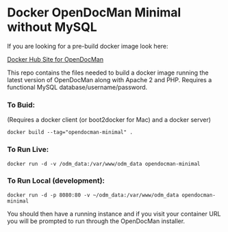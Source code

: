 # Docker OpenDocMan Minimal without MySQL
If you are looking for a pre-build docker image look here:

[Docker Hub Site for OpenDocMan](https://registry.hub.docker.com/u/halkeye/opendocman/)

This repo contains the files needed to build a docker image running
the latest version of OpenDocMan along with Apache 2 and PHP.
Requires a functional MySQL database/username/password.

### To Buid:

(Requires a docker client (or boot2docker for Mac) and a  docker server)

`docker build --tag="opendocman-minimal" .`

### To Run Live:

`docker run -d -v /odm_data:/var/www/odm_data opendocman-minimal`

### To Run Local (development):

`docker run -d -p 8080:80 -v ~/odm_data:/var/www/odm_data opendocman-minimal`

You should then have a running instance and if you visit your container URL you 
will be prompted to run through the OpenDocMan installer.
